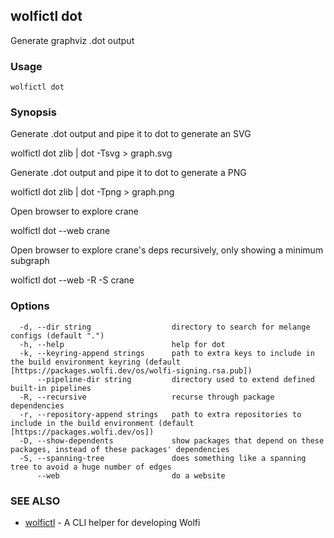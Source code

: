 ## wolfictl dot

Generate graphviz .dot output

### Usage

```
wolfictl dot
```

### Synopsis


Generate .dot output and pipe it to dot to generate an SVG

  wolfictl dot zlib | dot -Tsvg > graph.svg

Generate .dot output and pipe it to dot to generate a PNG

  wolfictl dot zlib | dot -Tpng > graph.png

Open browser to explore crane

  wolfictl dot --web crane

Open browser to explore crane's deps recursively, only showing a minimum subgraph

  wolfictl dot --web -R -S crane


### Options

```
  -d, --dir string                  directory to search for melange configs (default ".")
  -h, --help                        help for dot
  -k, --keyring-append strings      path to extra keys to include in the build environment keyring (default [https://packages.wolfi.dev/os/wolfi-signing.rsa.pub])
      --pipeline-dir string         directory used to extend defined built-in pipelines
  -R, --recursive                   recurse through package dependencies
  -r, --repository-append strings   path to extra repositories to include in the build environment (default [https://packages.wolfi.dev/os])
  -D, --show-dependents             show packages that depend on these packages, instead of these packages' dependencies
  -S, --spanning-tree               does something like a spanning tree to avoid a huge number of edges
      --web                         do a website
```

### SEE ALSO

* [wolfictl](wolfictl.md)	 - A CLI helper for developing Wolfi

